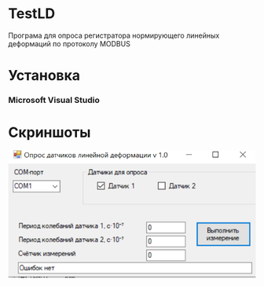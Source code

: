 # TestLD
Програма для опроса регистратора нормирующего линейных деформаций по протоколу MODBUS
# Установка
### Microsoft Visual Studio
# Скриншоты
![Скриншот 1](https://github.com/pkslty/TestLD/blob/main/Screenshots/Screenshot01.png?raw=true)
